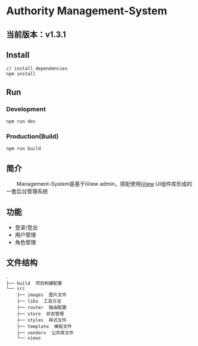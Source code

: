 # Authority Management-System


## 当前版本：v1.3.1

## Install
```bush
// install dependencies
npm install
```
## Run
### Development
```bush
npm run dev
```
### Production(Build)
```bush
npm run build
```

## 简介
&emsp;&emsp;Management-System是基于iView admin，搭配使用[iView](https://www.iviewui.com) UI组件库形成的一套后台管理系统

## 功能
- 登录/登出
- 用户管理
- 角色管理

## 文件结构
```shell
.
├── build  项目构建配置
└── src
    ├── images  图片文件
    ├── libs  工具方法
    ├── router  路由配置
    ├── store  状态管理
    ├── styles  样式文件
    ├── template  模板文件
    ├── vendors  公共库文件
    └── views

```